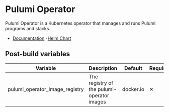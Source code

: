 # Pulumi Operator

Pulumi Operator is a Kubernetes operator that manages and runs Pulumi programs and stacks.

- [Documentation](https://www.pulumi.com/docs/using-pulumi/continuous-delivery/pulumi-kubernetes-operator/) -[Helm Chart](https://github.com/pulumi/pulumi-kubernetes-operator/tree/master/deploy/helm/pulumi-operator)

## Post-build variables

| Variable                       | Description                                | Default   | Required |
| ------------------------------ | ------------------------------------------ | --------- | -------- |
| pulumi_operator_image_registry | The registry of the pulumi-operator images | docker.io | ✕        |
